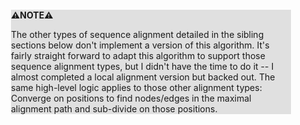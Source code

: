 <div style="margin:2em; background-color: #e0e0e0;">

<strong>⚠️NOTE️️️⚠️</strong>

The other types of sequence alignment detailed in the sibling sections below don't implement a version of this algorithm. It's fairly straight forward to adapt this algorithm to support those sequence alignment types, but I didn't have the time to do it -- I almost completed a local alignment version but backed out. The same high-level logic applies to those other alignment types: Converge on positions to find nodes/edges in the maximal alignment path and sub-divide on those positions.
</div>

